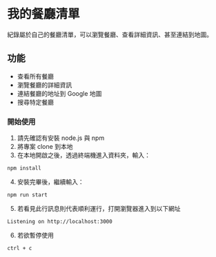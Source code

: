 # 我的餐廳清單

紀錄屬於自己的餐廳清單，可以瀏覽餐廳、查看詳細資訊、甚至連結到地圖。

## 功能

-   查看所有餐廳
-   瀏覽餐廳的詳細資訊
-   連結餐廳的地址到 Google 地圖
-   搜尋特定餐廳


### 開始使用
1.  請先確認有安裝 node.js 與 npm
2.  將專案 clone 到本地
3.  在本地開啟之後，透過終端機進入資料夾，輸入：
 ```
npm install
 ```
4.  安裝完畢後，繼續輸入：
 ```
npm run start
 ```
5.  若看見此行訊息則代表順利運行，打開瀏覽器進入到以下網址
 ```
Listening on http://localhost:3000
 ```
6.  若欲暫停使用
 ```
ctrl + c
 ```